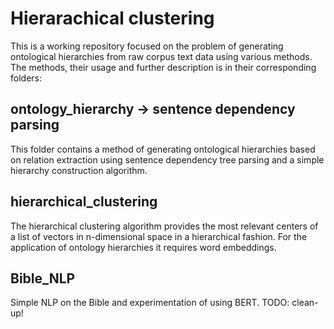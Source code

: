 # Hierarachical clustering
This is a working repository focused on the problem of generating ontological hierarchies from raw corpus text data using various methods. The methods, their usage and further description is in their corresponding folders:

## ontology_hierarchy -> sentence dependency parsing
This folder contains a method of generating ontological hierarchies based on relation extraction using sentence dependency tree parsing and a simple hierarchy construction algorithm.

## hierarchical_clustering
The hierarchical clustering algorithm provides the most relevant centers of a list of vectors in n-dimensional space in a hierarchical fashion. For the application of ontology hierarchies it requires word embeddings.

## Bible_NLP
Simple NLP on the Bible and experimentation of using BERT. TODO: clean-up!
